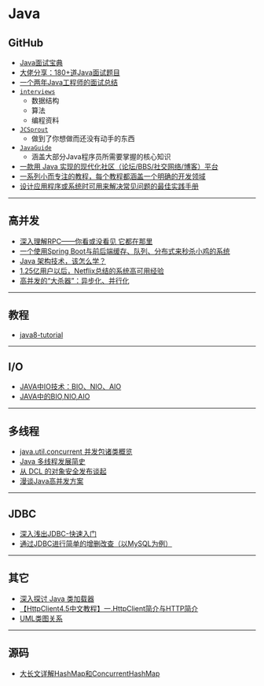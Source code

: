 #   Java

##  GitHub
-   [Java面试宝典](https://github.com/xbox1994/2018-Java-Interview)
-   [大佬分享：180+道Java面试题目](https://zhuanlan.zhihu.com/p/38592736)
-   [一个两年Java工程师的面试总结](https://zhuanlan.zhihu.com/p/40385212)
-   [`interviews`](https://github.com/kdn251/interviews)
    -   数据结构
    -   算法
    -   编程资料
-   [`JCSprout`](https://github.com/crossoverJie/JCSprout)
    -   做到了你想做而还没有动手的东西
-   [`JavaGuide`](https://github.com/Snailclimb/JavaGuide)
    -   涵盖大部分Java程序员所需要掌握的核心知识
-   [一款用 Java 实现的现代化社区（论坛/BBS/社交网络/博客）平台](https://github.com/b3log/symphony)
-   [一系列小而专注的教程，每个教程都涵盖一个明确的开发领域](https://github.com/eugenp/tutorials)
-   [设计应用程序或系统时可用来解决常见问题的最佳实践手册](https://github.com/iluwatar/java-design-patterns)

----

##  高并发
-   [深入理解RPC——你看或没看见 它都在那里](https://zhuanlan.zhihu.com/p/40188978)
-   [一个使用Spring Boot与前后端缓存、队列、分布式来秒杀小鸡的系统](https://github.com/xbox1994/chicken-seckill)
-   [Java 架构技术，该怎么学？](https://mp.weixin.qq.com/s/bOvURWuOfMpxhQTOGBmFpA)
-   [1.25亿用户以后，Netflix总结的系统高可用经验](https://mp.weixin.qq.com/s/Pak3ADWx5Wlgtkn8lTODVA)
-   [高并发的“大杀器”：异步化、并行化](https://mp.weixin.qq.com/s/AcxPO-8Y8o1-grYxoOjp1g)

----

##  教程
-   [java8-tutorial](https://github.com/winterbe/java8-tutorial)

----

##  I/O
-   [JAVA中IO技术：BIO、NIO、AIO](https://www.cnblogs.com/doit8791/p/4951591.html)
-   [JAVA中的BIO,NIO,AIO](https://www.cnblogs.com/akaneblog/p/6817417.html)


----

##  多线程
-   [java.util.concurrent 并发包诸类概览](http://www.raychase.net/1912)
-   [Java 多线程发展简史](http://www.raychase.net/698)
-   [从 DCL 的对象安全发布谈起](http://www.raychase.net/1887)
-   [漫谈Java高并发方案](https://zhuanlan.zhihu.com/p/39134914)

----


##   JDBC
-   [深入浅出JDBC-快速入门](https://www.cnblogs.com/qiuyong/p/6363224.html)
-   [通过JDBC进行简单的增删改查（以MySQL为例）](https://www.cnblogs.com/wuyuegb2312/p/3872607.html)


----

##  其它
-   [深入探讨 Java 类加载器](https://www.ibm.com/developerworks/cn/java/j-lo-classloader/)
-   [【HttpClient4.5中文教程】一.HttpClient简介与HTTP简介](https://blog.csdn.net/u011179993/article/details/47123727)
-   [UML类图关系](https://www.cnblogs.com/alex-blog/articles/2704214.html)


----

##  源码
-   [大长文详解HashMap和ConcurrentHashMap](https://mp.weixin.qq.com/s/9s3w7LhKST3dGd5pZLz28w)